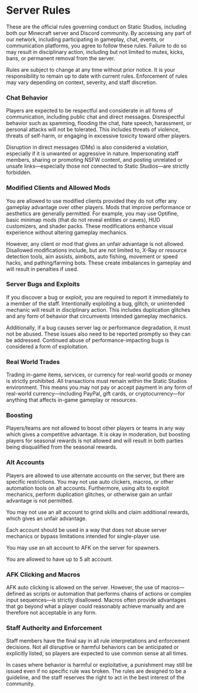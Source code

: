 # Server Rules

These are the official rules governing conduct on Static Studios, including both our Minecraft server and Discord
community. By accessing any part of our network, including participating in gameplay, chat, events, or communication
platforms, you agree to follow these rules. Failure to do so may result in disciplinary action, including but not
limited to mutes, kicks, bans, or permanent removal from the server.

Rules are subject to change at any time without prior notice. It is your responsibility to remain up to date with
current rules. Enforcement of rules may vary depending on context, severity, and staff discretion.

### Chat Behavior

Players are expected to be respectful and considerate in all forms of communication, including public chat and direct
messages. Disrespectful behavior such as spamming, flooding the chat, hate speech, harassment, or personal attacks will
not be tolerated. This includes threats of violence, threats of self-harm, or engaging in excessive toxicity toward
other players.

Disruption in direct messages (DMs) is also considered a violation, especially if it is unwanted or aggressive in
nature. Impersonating staff members, sharing or promoting NSFW content, and posting unrelated or unsafe links—especially
those not connected to Static Studios—are strictly forbidden.

### Modified Clients and Allowed Mods

You are allowed to use modified clients provided they do not offer any gameplay advantage over other players. Mods that
improve performance or aesthetics are generally permitted. For example, you may use Optifine, basic minimap mods (that
do not reveal entities or caves), HUD customizers, and shader packs. These modifications enhance visual experience
without altering gameplay mechanics.

However, any client or mod that gives an unfair advantage is not allowed. Disallowed modifications include, but are not
limited to, X-Ray or resource detection tools, aim assists, aimbots, auto fishing, movement or speed
hacks, and pathing/farming bots. These create imbalances in gameplay and will result in penalties if used.

### Server Bugs and Exploits

If you discover a bug or exploit, you are required to report it immediately to a member of the staff. Intentionally
exploiting a bug, glitch, or unintended mechanic will result in disciplinary action. This includes duplication glitches
and any form of behavior that circumvents intended gameplay mechanics.

Additionally, if a bug causes server lag or performance degradation, it must not be abused. These issues also need to be
reported promptly so they can be addressed. Continued abuse of performance-impacting bugs is considered a form of
exploitation.

### Real World Trades

Trading in-game items, services, or currency for real-world goods or money is strictly prohibited. All transactions must
remain within the Static Studios environment. This means you may not pay or accept payment in any form of real-world
currency—including PayPal, gift cards, or cryptocurrency—for anything that affects in-game gameplay or resources.

### Boosting

Players/teams are not allowed to boost other players or teams in any way which gives a competitive advantage. It is okay
in moderation, but boosting players for seasonal rewards is not allowed and will result in both parties being
disqualified from the seasonal rewards.

### Alt Accounts

Players are allowed to use alternate accounts on the server, but there are specific restrictions. You may not use auto
clickers, macros, or other automation tools on alt accounts. Furthermore, using alts to exploit mechanics, perform
duplication glitches, or otherwise gain an unfair advantage is not permitted.

You may not use an alt account to grind skills and claim additional rewards, which gives an unfair advantage.

Each account should be used in a way that does not abuse server mechanics or bypass limitations intended for
single-player use.

You may use an alt account to AFK on the server for spawners.

You are allowed to have up to 5 alt account.

### AFK Clicking and Macros

AFK auto clicking is allowed on the server. However, the use of macros—defined as scripts or automation that performs
chains of actions or complex input sequences—is strictly disallowed. Macros often provide advantages that go beyond what
a player could reasonably achieve manually and are therefore not acceptable in any form.

### Staff Authority and Enforcement

Staff members have the final say in all rule interpretations and enforcement decisions. Not all disruptive or harmful
behaviors can be anticipated or explicitly listed, so players are expected to use common sense at all times.

In cases where behavior is harmful or exploitative, a punishment may still be issued even if no specific rule was
broken. The rules are designed to be a guideline, and the staff reserves the right to act in the best interest of the
community.
